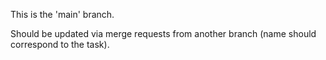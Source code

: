
This is the 'main' branch.  


Should be updated via merge requests from another branch (name should correspond to the task).
